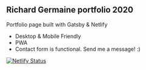 ## Richard Germaine portfolio 2020

Portfolio page built with Gatsby & Netlify

- Desktop & Mobile Friendly
- PWA
- Contact form is functional. Send me a message! :)

[![Netlify Status](https://api.netlify.com/api/v1/badges/2cd393a3-016d-4197-a45f-15fa456dd1b6/deploy-status)](https://app.netlify.com/sites/rgermaine/deploys)

